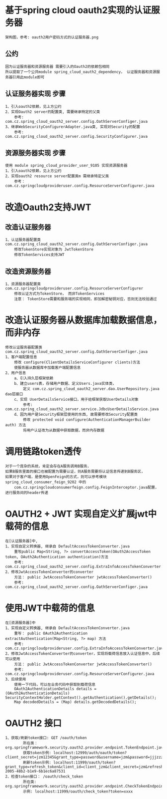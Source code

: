 # 基于spring cloud oauth2实现的认证服务器

    架构图，参考: oauth2用户密码方式的认证服务器.png

## 公约
    因为认证服务器和资源服务器 需要引入的Oauth2的依赖包相同
    所以提取了一个公共module spring_cloud_oauth2_dependency， 认证服务器和资源服务器引用此module即可
## 认证服务器实现 步骤
    1、引入oauth2依赖，见上方公约
    2、实现Oauth2 server的配置类, 需要继承特定的父类
        参考: com.cz.spring_cloud_oauth2_server.config.OathServerConfiger.java
    3、继承WebSecurityConfigurerAdapter.java类, 实现对Security的配置
        参考: com.cz.spring_cloud_oauth2_server.config.SecurityConfigurer.java
## 资源服务器实现 步骤
    使用 module spring_cloud_provider_user_9105 实现资源服务器
    1、引入oauth2依赖，见上方公约
    2、实现oauth2 resource server配置类m 需继承特定父类
        参考： com.cz.springcloudprovideruser.config.ResourceServerConfigurer.java


# 改造Oauth2支持JWT

## 改造认证服务器
    1、认证服务器配置类 com.cz.spring_cloud_oauth2_server.config.OathServerConfiger.java
        修改TokenStore实现对象为 JwtTokenStore
        修改TokenServices支持JWT

## 改造资源服务器
    1、资源服务器配置类 com.cz.springcloudprovideruser.config.ResourceServerConfigurer
        修改认证方式为TokenStore， 而非TokenServices
        注意： TokenStore需要和服务端的实现相同，即加解密秘钥对应，否则无法校验通过


# 改造认证服务器从数据库加载数据信息，而非内存
    修改认证服务器配置类 com.cz.spring_cloud_oauth2_server.config.OathServerConfiger.java
    1、客户端配置信息
        修改 configure(ClientDetailsServiceConfigurer clients)方法
        使服务器从数据库中加载客户端配置信息
    2、用户信息
        a、引入持久层框架依赖
        b、建立users表，存储用户数据、定义Users.java实体类，
            定义 com.cz.spring_cloud_oauth2_server.dao.UserRepository.java dao层接口
        c、实现 UserDetailsService接口，用于给框架获取UserDetails对象
            参考: com.cz.spring_cloud_oauth2_server.service.JdbcUserDetailsService.java
        d、因为用户是Security框架层使用的东西, 故需要修改Security配置类
            修改 protected void configure(AuthenticationManagerBuilder auth) 方法
            将用户认证改为从数据中获取数据，而非内存数据

# 调用链路token透传
    对于一个庞杂的系统，肯定会存在A服务调用B服务，
    如果B服务里面的接口也被配置为需要认证，则A服务需要将认证信息传递到B服务区，
    如果对于客户端，是使用OpenFeign的方式，则可以参考模块spring_cloud_consumer_feign_9202 中的
        com.cz.springcloudconsumerfeign.config.FeignInterceptor.java配置，进行服务间的header传递

# OAUTH2 + JWT 实现自定义扩展jwt中载荷的信息
    在[认证服务器]中,
    1、实现自定义转换器, 继承自 DefaultAccessTokenConverter.java
        重写public Map<String, ?> convertAccessToken(OAuth2AccessToken token, OAuth2Authentication authentication)方法
        参考: com.cz.spring_cloud_oauth2_server.config.ExtraInfoAccessTokenConverter.java
    2、修改JwtAccessTokenConverter的converter
        方法： public JwtAccessTokenConverter jwtAccessTokenConverter()
        参考: com.cz.spring_cloud_oauth2_server.config.OathServerConfiger.java

# 使用JWT中载荷的信息
    在[资源服务器]中
    1、实现自定义转换器, 继承自 DefaultAccessTokenConverter.java
        重写： public OAuth2Authentication extractAuthentication(Map<String, ?> map) 方法
        参考: com.cz.springcloudprovideruser.config.ExtraInfoAccessTokenConverter.java
    2、修改JwtAccessTokenConverter的converter，实现将载荷信息放入认证信息中，后续可以使用
        方法： public JwtAccessTokenConverter jwtAccessTokenConverter()
        参考: com.cz.springcloudprovideruser.config.ResourceServerConfigurer.java
    3、后续使用
        使用一下代码，可以在业务代码中获取到载荷信息
        OAuth2AuthenticationDetails details = (OAuth2AuthenticationDetails) SecurityContextHolder.getContext().getAuthentication().getDetails();
        Map decodedDetails = (Map) details.getDecodedDetails();

# OAUTH2 接口
    1、获取/刷新token接口: GET /oauth/token
            所在类：org.springframework.security.oauth2.provider.endpoint.TokenEndpoint.java
            获取token示例: localhost:12999/auth/oauth/token?client_secret=jzm12345&grant_type=password&username=jzm&password=jjjzzzmmm&client_id=jzm123
            刷新token示例: localhost:11999/oauth/token?grant_type=refresh_token&client_id=client_jzm&client_secret=jzm&refresh_token=9e7babb7-2005-48b2-b1e9-6b1ec6a87531
    2、检查token接口： /oauth/check_token
            所在类: org.springframework.security.oauth2.provider.endpoint.CheckTokenEndpoint.java
            示例: localhost:11999/oauth/check_token?token=xxxx
    